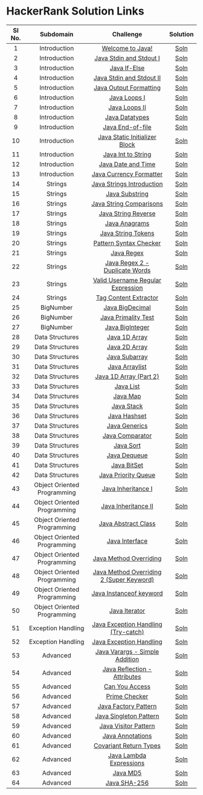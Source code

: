 # HackerRank Solution Links

| Sl No. |          Subdomain          |                                                         Challenge                                                        |                                                                                         Solution                                                                                        |
|:---------------------------:|:------------------------------------------------------------------------------------------------------------------------:|:------:|:---------------------------------------------------------------------------------------------------------------------------------------------------------------------------------------:|
|   1   |         Introduction        | [Welcome to Java!](https://www.hackerrank.com/challenges/welcome-to-java)                                                | [Soln](https://github.com/keerthisureka/Quinbay/blob/main/Part-1(Backend)/HackerRank%20Solutions/Welcome%20to%20Java!.java)                                                  |
|   2   |         Introduction        | [Java Stdin and Stdout I](https://www.hackerrank.com/challenges/java-stdin-and-stdout-1)                                 | [Soln](https://github.com/keerthisureka/Quinbay/blob/main/Part-1(Backend)/HackerRank%20Solutions/Java%20Stdin%20and%20Stdout%20I.java)                                       |
|   3   |         Introduction        | [Java If-Else](https://www.hackerrank.com/challenges/java-if-else)                                                       | [Soln](https://github.com/keerthisureka/Quinbay/blob/main/Part-1(Backend)/HackerRank%20Solutions/Java%20If-Else.java)                                                        |
|   4   |         Introduction        | [Java Stdin and Stdout II](https://www.hackerrank.com/challenges/java-stdin-stdout)                                      | [Soln](https://github.com/keerthisureka/Quinbay/blob/main/Part-1(Backend)/HackerRank%20Solutions/Java%20Stdin%20and%20Stdout%20II.java)                                      |
|   5   |         Introduction        | [Java Output Formatting](https://www.hackerrank.com/challenges/java-output-formatting)                                   | [Soln](https://github.com/keerthisureka/Quinbay/blob/main/Part-1(Backend)/HackerRank%20Solutions/Java%20Output%20Formatting.java)                                            |
|   6   |         Introduction        | [Java Loops I](https://www.hackerrank.com/challenges/java-loops-i)                                                       | [Soln](https://github.com/keerthisureka/Quinbay/blob/main/Part-1(Backend)/HackerRank%20Solutions/Java%20Loops%20I.java)                                                      |
|   7   |         Introduction        | [Java Loops II](https://www.hackerrank.com/challenges/java-loops)                                                        | [Soln](https://github.com/keerthisureka/Quinbay/blob/main/Part-1(Backend)/HackerRank%20Solutions/Java%20Loops%20II.java)                                                     |
|   8   |         Introduction        | [Java Datatypes](https://www.hackerrank.com/challenges/java-datatypes)                                                   | [Soln](https://github.com/keerthisureka/Quinbay/blob/main/Part-1(Backend)/HackerRank%20Solutions/Java%20Datatypes.java)                                                      |
|   9   |         Introduction        | [Java End-of-file](https://www.hackerrank.com/challenges/java-end-of-file)                                               | [Soln](https://github.com/keerthisureka/Quinbay/blob/main/Part-1(Backend)/HackerRank%20Solutions/Java%20End-of-file.java)                                                    |
|   10   |         Introduction        | [Java Static Initializer Block](https://www.hackerrank.com/challenges/java-static-initializer-block)                     | [Soln](https://github.com/keerthisureka/Quinbay/blob/main/Part-1(Backend)/HackerRank%20Solutions/Java%20Static%20Initializer%20Block.java)                                   |
|   11   |         Introduction        | [Java Int to String](https://www.hackerrank.com/challenges/java-int-to-string)                                           | [Soln](https://github.com/keerthisureka/Quinbay/blob/main/Part-1(Backend)/HackerRank%20Solutions/Java%20Int%20to%20String.java)                                              |
|   12   |         Introduction        | [Java Date and Time](https://www.hackerrank.com/challenges/java-date-and-time)                                           | [Soln](https://github.com/keerthisureka/Quinbay/blob/main/Part-1(Backend)/HackerRank%20Solutions/Java%20Date%20and%20Time.java)                                              |
|   13   |         Introduction        | [Java Currency Formatter](https://www.hackerrank.com/challenges/java-currency-formatter)                                 | [Soln](https://github.com/keerthisureka/Quinbay/blob/main/Part-1(Backend)/HackerRank%20Solutions/Java%20Currency%20Formatter.java)                                           |
|   14   |           Strings           | [Java Strings Introduction](https://www.hackerrank.com/challenges/java-strings-introduction)                             | [Soln](https://github.com/keerthisureka/Quinbay/blob/main/Part-1(Backend)/HackerRank%20Solutions/Java%20Strings%20Introduction.java)                                              |
|   15   |           Strings           | [Java Substring](https://www.hackerrank.com/challenges/java-substring)                                                   | [Soln](https://github.com/keerthisureka/Quinbay/blob/main/Part-1(Backend)/HackerRank%20Solutions/Java%20Substring.java)                                                           |
|   16   |           Strings           | [Java String Comparisons](https://www.hackerrank.com/challenges/java-string-compare)                                         | [Soln](https://github.com/keerthisureka/Quinbay/blob/main/Part-1(Backend)/HackerRank%20Solutions/Java%20Substring%20Comparisons.java)                                                    |
|   17   |           Strings           | [Java String Reverse](https://www.hackerrank.com/challenges/java-string-reverse)                                         | [Soln](https://github.com/keerthisureka/Quinbay/blob/main/Part-1(Backend)/HackerRank%20Solutions/Java%20String%20Reverse.java)                                                    |
|   18   |           Strings           | [Java Anagrams](https://www.hackerrank.com/challenges/java-anagrams)                                                     | [Soln](https://github.com/keerthisureka/Quinbay/blob/main/Part-1(Backend)/HackerRank%20Solutions/Java%20Anagrams.java)                                                            |
|   19   |           Strings           | [Java String Tokens](https://www.hackerrank.com/challenges/java-string-tokens)                                           | [Soln](https://github.com/keerthisureka/Quinbay/blob/main/Part-1(Backend)/HackerRank%20Solutions/Java%20String%20Tokens.java)                                                     |
|   20   |           Strings           | [Pattern Syntax Checker](https://www.hackerrank.com/challenges/pattern-syntax-checker)                                   | [Soln](https://github.com/keerthisureka/Quinbay/blob/main/Part-1(Backend)/HackerRank%20Solutions/Pattern%20Syntax%20Checker.java)                                                 |
|   21   |           Strings           | [Java Regex](https://www.hackerrank.com/challenges/java-regex)                                                           | [Soln](https://github.com/keerthisureka/Quinbay/blob/main/Part-1(Backend)/HackerRank%20Solutions/Java%20Regex.java)                                                               |
|   22   |           Strings           | [Java Regex 2 - Duplicate Words](https://www.hackerrank.com/challenges/duplicate-word)                                   | [Soln](https://github.com/keerthisureka/Quinbay/blob/main/Part-1(Backend)/HackerRank%20Solutions/Java%20Regex%202%20-%20Duplicate%20Words.java)                                   |
|   23   |           Strings           | [Valid Username Regular Expression](https://www.hackerrank.com/challenges/valid-username-checker)                          | [Soln](https://github.com/keerthisureka/Quinbay/blob/main/Part-1(Backend)/HackerRank%20Solutions/Valid%20Username%20Regular%20Expression.java)                                  |
|   24   |           Strings           | [Tag Content Extractor](https://www.hackerrank.com/challenges/tag-content-extractor)                                     | [Soln](https://github.com/keerthisureka/Quinbay/blob/main/Part-1(Backend)/HackerRank%20Solutions/Tag%20Content%20Extractor.java)                                                  |
|   25   |          BigNumber          | [Java BigDecimal](https://www.hackerrank.com/challenges/java-bigdecimal)                                                 | [Soln](https://github.com/keerthisureka/Quinbay/blob/main/Part-1(Backend)/HackerRank%20Solutions/Java%20BigDecimal.java)                                                        |
|   26   |          BigNumber          | [Java Primality Test](https://www.hackerrank.com/challenges/java-primality-test)                                         | [Soln](https://github.com/keerthisureka/Quinbay/blob/main/Part-1(Backend)/HackerRank%20Solutions/Java%20Primality%20Test.java)                                                  |
|   27   |          BigNumber          | [Java BigInteger](https://www.hackerrank.com/challenges/java-biginteger)                                                 | [Soln](https://github.com/keerthisureka/Quinbay/blob/main/Part-1(Backend)/HackerRank%20Solutions/Java%20BigInteger.java)                                                        |
|   28   |       Data Structures       | [Java 1D Array](https://www.hackerrank.com/challenges/java-1d-array-introduction)                                        | [Soln](https://github.com/keerthisureka/Quinbay/blob/main/Part-1(Backend)/HackerRank%20Solutions/Java%201D%20Array.java)                                                |
|   29   |       Data Structures       | [Java 2D Array](https://www.hackerrank.com/challenges/java-2d-array)                                                     | [Soln](https://github.com/keerthisureka/Quinbay/blob/main/Part-1(Backend)/HackerRank%20Solutions/Java%202D%20Array.java)                                               |
|   30   |       Data Structures       | [Java Subarray](https://www.hackerrank.com/challenges/java-negative-subarray)                                            | [Soln](https://github.com/keerthisureka/Quinbay/blob/main/Part-1(Backend)/HackerRank%20Solutions/Java%20Subarray.java)                                                  |
|   31   |       Data Structures       | [Java Arraylist](https://www.hackerrank.com/challenges/java-arraylist)                                                   | [Soln](https://github.com/keerthisureka/Quinbay/blob/main/Part-1(Backend)/HackerRank%20Solutions/Java%20Arraylist.java)                                                 |
|   32   |       Data Structures       | [Java 1D Array (Part 2)](https://www.hackerrank.com/challenges/java-1d-array)                                            | [Soln](https://github.com/keerthisureka/Quinbay/blob/main/Part-1(Backend)/HackerRank%20Solutions/Java%201D%20Array%20(Part%202).java)                                   |
|   33   |       Data Structures       | [Java List](https://www.hackerrank.com/challenges/java-list)                                                             | [Soln](https://github.com/keerthisureka/Quinbay/blob/main/Part-1(Backend)/HackerRank%20Solutions/Java%20List.java)                                                      |
|   34   |       Data Structures       | [Java Map](https://www.hackerrank.com/challenges/phone-book)                                                             | [Soln](https://github.com/keerthisureka/Quinbay/blob/main/Part-1(Backend)/HackerRank%20Solutions/Java%20Map.java)                                                       |
|   35   |       Data Structures       | [Java Stack](https://www.hackerrank.com/challenges/java-stack)                                                           | [Soln](https://github.com/keerthisureka/Quinbay/blob/main/Part-1(Backend)/HackerRank%20Solutions/Java%20Stack.java)                                                     |
|   36   |       Data Structures       | [Java Hashset](https://www.hackerrank.com/challenges/java-hashset)                                                       | [Soln](https://github.com/keerthisureka/Quinbay/blob/main/Part-1(Backend)/HackerRank%20Solutions/Java%20Hashset.java)                                                   |
|   37   |       Data Structures       | [Java Generics](https://www.hackerrank.com/challenges/java-generics)                                                     | [Soln](https://github.com/keerthisureka/Quinbay/blob/main/Part-1(Backend)/HackerRank%20Solutions/Java%20Generics.java)                                                  |
|   38   |       Data Structures       | [Java Comparator](https://www.hackerrank.com/challenges/java-comparator)                                                 | [Soln](https://github.com/keerthisureka/Quinbay/blob/main/Part-1(Backend)/HackerRank%20Solutions/Java%20Comparator.java)                                                |
|   39   |       Data Structures       | [Java Sort](https://www.hackerrank.com/challenges/java-sort)                                                             | [Soln](https://github.com/keerthisureka/Quinbay/blob/main/Part-1(Backend)/HackerRank%20Solutions/Java%20Sort.java)                                                      |
|   40   |       Data Structures       | [Java Dequeue](https://www.hackerrank.com/challenges/java-dequeue)                                                       | [Soln](https://github.com/keerthisureka/Quinbay/blob/main/Part-1(Backend)/HackerRank%20Solutions/Java%20Dequeue.java)                                                   |
|   41   |       Data Structures       | [Java BitSet](https://www.hackerrank.com/challenges/java-bitset)                                                         | [Soln](https://github.com/keerthisureka/Quinbay/blob/main/Part-1(Backend)/HackerRank%20Solutions/Java%20BitSet.java)                                                    |
|   42   |       Data Structures       | [Java Priority Queue](https://www.hackerrank.com/challenges/java-priority-queue)                                           | [Soln](https://github.com/keerthisureka/Quinbay/blob/main/Part-1(Backend)/HackerRank%20Solutions/Java%20Priority%20Queue.java)                               |
|   43   | Object Oriented Programming | [Java Inheritance I](https://www.hackerrank.com/challenges/java-inheritance-1)                                           | [Soln](https://github.com/keerthisureka/Quinbay/blob/main/Part-1(Backend)/HackerRank%20Solutions/Java%20Inheritance%20I.java)                             |
|   44   | Object Oriented Programming | [Java Inheritance II](https://www.hackerrank.com/challenges/java-inheritance-2)                                          | [Soln](https://github.com/keerthisureka/Quinbay/blob/main/Part-1(Backend)/HackerRank%20Solutions/Java%20Inheritance%20II.java)                            |
|   45   | Object Oriented Programming | [Java Abstract Class](https://www.hackerrank.com/challenges/java-abstract-class)                                         | [Soln](https://github.com/keerthisureka/Quinbay/blob/main/Part-1(Backend)/HackerRank%20Solutions/Java%20Abstract%20Class.java)                            |
|   46   | Object Oriented Programming | [Java Interface](https://www.hackerrank.com/challenges/java-interface)                                                   | [Soln](https://github.com/keerthisureka/Quinbay/blob/main/Part-1(Backend)/HackerRank%20Solutions/Java%20Interface.java)                                   |
|   47   | Object Oriented Programming | [Java Method Overriding](https://www.hackerrank.com/challenges/java-method-overriding)                                   | [Soln](https://github.com/keerthisureka/Quinbay/blob/main/Part-1(Backend)/HackerRank%20Solutions/Java%20Method%20Overriding.java)                         |
|   48   | Object Oriented Programming | [Java Method Overriding 2 (Super Keyword)](https://www.hackerrank.com/challenges/java-method-overriding-2-super-keyword) | [Soln](https://github.com/keerthisureka/Quinbay/blob/main/Part-1(Backend)/HackerRank%20Solutions/Java%20Method%20Overriding%202%20(Super%20Keyword).java) |
|   49   | Object Oriented Programming | [Java Instanceof keyword](https://www.hackerrank.com/challenges/java-instanceof-keyword)                                 | [Soln](https://github.com/keerthisureka/Quinbay/blob/main/Part-1(Backend)/HackerRank%20Solutions/Java%20Instanceof%20keyword.java)                        |
|   50   | Object Oriented Programming | [Java Iterator](https://www.hackerrank.com/challenges/java-iterator)                                                     | [Soln](https://github.com/keerthisureka/Quinbay/blob/main/Part-1(Backend)/HackerRank%20Solutions/Java%20Iterator.java)                                    |
|   51   |      Exception Handling     | [Java Exception Handling (Try-catch)](https://www.hackerrank.com/challenges/java-exception-handling-try-catch)           | [Soln](https://github.com/keerthisureka/Quinbay/blob/main/Part-1(Backend)/HackerRank%20Solutions/Java%20Exception%20Handling%20(Try-catch).java)                     |
|   52   |      Exception Handling     | [Java Exception Handling](https://www.hackerrank.com/challenges/java-exception-handling)                                 | [Soln](https://github.com/keerthisureka/Quinbay/blob/main/Part-1(Backend)/HackerRank%20Solutions/Java%20Exception%20Handling.java)                                   |
|   53   |           Advanced          | [Java Varargs - Simple Addition](https://www.hackerrank.com/challenges/simple-addition-varargs)                          | [Soln](https://github.com/keerthisureka/Quinbay/blob/main/Part-1(Backend)/HackerRank%20Solutions/Java%20Varargs%20-%20Simple%20Addition.java)                                    |
|   54   |           Advanced          | [Java Reflection - Attributes](https://www.hackerrank.com/challenges/java-reflection-attributes)                         | [Soln](https://github.com/keerthisureka/Quinbay/blob/main/Part-1(Backend)/HackerRank%20Solutions/Java%20Reflection%20-%20Attributes.java)                                        |
|   55   |           Advanced          | [Can You Access](https://www.hackerrank.com/challenges/can-you-access)                                                   | [Soln](https://github.com/keerthisureka/Quinbay/blob/main/Part-1(Backend)/HackerRank%20Solutions/Can%20You%20Access.java)                                                        |
|   56   |           Advanced          | [Prime Checker](https://www.hackerrank.com/challenges/prime-checker)                                                     | [Soln](https://github.com/keerthisureka/Quinbay/blob/main/Part-1(Backend)/HackerRank%20Solutions/Prime%20Checker.java)                                                           |
|   57   |           Advanced          | [Java Factory Pattern](https://www.hackerrank.com/challenges/java-factory)                                               | [Soln](https://github.com/keerthisureka/Quinbay/blob/main/Part-1(Backend)/HackerRank%20Solutions/Java%20Factory%20Pattern.java)                                                  |
|   58   |           Advanced          | [Java Singleton Pattern](https://www.hackerrank.com/challenges/java-singleton)                                           | [Soln](https://github.com/keerthisureka/Quinbay/blob/main/Part-1(Backend)/HackerRank%20Solutions/Java%20Singleton%20Pattern.java)                                                |
|   59   |           Advanced          | [Java Visitor Pattern](https://www.hackerrank.com/challenges/java-vistor-pattern)                                        | [Soln](https://github.com/keerthisureka/Quinbay/blob/main/Part-1(Backend)/HackerRank%20Solutions/Java%20Visitor%20Pattern.java)                                                  |
|   60   |           Advanced          | [Java Annotations](https://www.hackerrank.com/challenges/java-annotations)                                               | [Soln](https://github.com/keerthisureka/Quinbay/blob/main/Part-1(Backend)/HackerRank%20Solutions/Java%20Annotations.java)                                                        |
|   61   |           Advanced          | [Covariant Return Types](https://www.hackerrank.com/challenges/java-covariance)                                          | [Soln](https://github.com/keerthisureka/Quinbay/blob/main/Part-1(Backend)/HackerRank%20Solutions/Covariant%20Return%20Type.java)                                                |
|   62   |           Advanced          | [Java Lambda Expressions](https://www.hackerrank.com/challenges/java-lambda-expressions)                                 | [Soln](https://github.com/keerthisureka/Quinbay/blob/main/Part-1(Backend)/HackerRank%20Solutions/Java%20Lambda%20Expressions.java)                                               |
|   63   |           Advanced          | [Java MD5](https://www.hackerrank.com/challenges/java-md5)                                                               | [Soln](https://github.com/keerthisureka/Quinbay/blob/main/Part-1(Backend)/HackerRank%20Solutions/Java%20MD5.java)                                                                |
|   64   |           Advanced          | [Java SHA-256](https://www.hackerrank.com/challenges/sha-256)                                                            | [Soln](https://github.com/keerthisureka/Quinbay/blob/main/Part-1(Backend)/HackerRank%20Solutions/Java%20SHA-256.java)                                                            |
